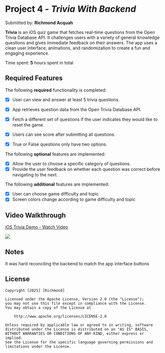 # Project 4 - *Trivia With Backend*

Submitted by: **Richmond Acquah**

**Trivia** is an iOS quiz game that fetches real-time questions from the Open Trivia Database API. It challenges users with a variety of general knowledge questions and gives immediate feedback on their answers. The app uses a clean user interface, animations, and randomization to create a fun and engaging experience.

Time spent: **5** hours spent in total

## Required Features

The following **required** functionality is completed:

- [x] User can view and answer at least 5 trivia questions.
- [x] App retrieves question data from the Open Trivia Database API.
- [x] Fetch a different set of questions if the user indicates they would like to reset the game.
- [x] Users can see score after submitting all questions.
- [x] True or False questions only have two options.


The following **optional** features are implemented:

- [x] Allow the user to choose a specific category of questions.
- [x] Provide the user feedback on whether each question was correct before navigating to the next.

The following **additional** features are implemented:

- [x] User can choose game difficulty and topic
- [x] Screen colors change according to game difficulty and topic

## Video Walkthrough

<div>
    <a href="https://www.loom.com/share/5157c63167ea4acca010264eb1ad8450">
      <p>iOS Trivia Demo - Watch Video</p>
    </a>
    <a href="https://www.loom.com/share/5157c63167ea4acca010264eb1ad8450">
      <img style="max-width:300px;" src="https://cdn.loom.com/sessions/thumbnails/5157c63167ea4acca010264eb1ad8450-7349ef90d6d6e859-full-play.gif">
    </a>
  </div>

## Notes

It was hard reconciling the backend to match the app interface buttons

## License

    Copyright [2025] [Richmond]

    Licensed under the Apache License, Version 2.0 (the "License");
    you may not use this file except in compliance with the License.
    You may obtain a copy of the License at

        http://www.apache.org/licenses/LICENSE-2.0

    Unless required by applicable law or agreed to in writing, software
    distributed under the License is distributed on an "AS IS" BASIS,
    WITHOUT WARRANTIES OR CONDITIONS OF ANY KIND, either express or implied.
    See the License for the specific language governing permissions and
    limitations under the License.
